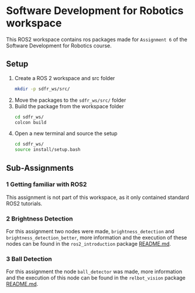 # Software Development for Robotics workspace

This ROS2 workspace contains ros packages made for `Assignment 6` of the Software Development for Robotics course.

## Setup
1. Create a ROS 2 workspace and src folder
   ```bash
   mkdir -p sdfr_ws/src/
   ```
2. Move the packages to the `sdfr_ws/src/` folder
3. Build the package from the workspace folder
   ```bash
   cd sdfr_ws/
   colcon build
   ```
4. Open a new terminal and source the setup
   ```bash
   cd sdfr_ws/
   source install/setup.bash
   ```

## Sub-Assignments

### 1 Getting familiar with ROS2
This assignment is not part of this workspace, as it only contained standard ROS2 tutorials.

### 2 Brightness Detection
For this assignment two nodes were made, `brightness_detection` and `brightness_detection_better`, more information and the execution of these nodes can be found in the `ros2_introduction` package [README.md](src/ros2_introduction/README.md).

### 3 Ball Detection
For this assignment the node `ball_detector` was made, more information and the execution of this node can be found in the `relbot_vision` package [README.md](src/relbot_vision/README.md).